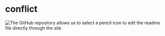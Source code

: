 # conflict
  ![The GitHub repository allows us to select a pencil icon to edit the readme file directly through the site](./Images/05-github-editbtn.png)
